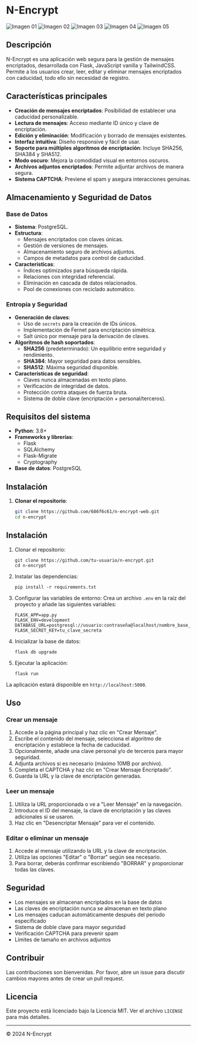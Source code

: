 # N-Encrypt

![Imagen 01](img/img01.png)
![Imagen 02](img/img02.png)
![Imagen 03](img/img03.png)
![Imagen 04](img/img04.png)
![Imagen 05](img/img05.png)



## Descripción
N-Encrypt es una aplicación web segura para la gestión de mensajes encriptados, desarrollada con Flask, JavaScript vanilla y TailwindCSS. Permite a los usuarios crear, leer, editar y eliminar mensajes encriptados con caducidad, todo ello sin necesidad de registro.

## Características principales
- **Creación de mensajes encriptados**: Posibilidad de establecer una caducidad personalizable.
- **Lectura de mensajes**: Acceso mediante ID único y clave de encriptación.
- **Edición y eliminación**: Modificación y borrado de mensajes existentes.
- **Interfaz intuitiva**: Diseño responsive y fácil de usar.
- **Soporte para múltiples algoritmos de encriptación**: Incluye SHA256, SHA384 y SHA512.
- **Modo oscuro**: Mejora la comodidad visual en entornos oscuros.
- **Archivos adjuntos encriptados**: Permite adjuntar archivos de manera segura.
- **Sistema CAPTCHA**: Previene el spam y asegura interacciones genuinas.

## Almacenamiento y Seguridad de Datos

### Base de Datos
- **Sistema**: PostgreSQL.
- **Estructura**:
  - Mensajes encriptados con claves únicas.
  - Gestión de versiones de mensajes.
  - Almacenamiento seguro de archivos adjuntos.
  - Campos de metadatos para control de caducidad.
- **Características**:
  - Índices optimizados para búsqueda rápida.
  - Relaciones con integridad referencial.
  - Eliminación en cascada de datos relacionados.
  - Pool de conexiones con reciclado automático.

### Entropía y Seguridad
- **Generación de claves**:
  - Uso de `secrets` para la creación de IDs únicos.
  - Implementación de Fernet para encriptación simétrica.
  - Salt único por mensaje para la derivación de claves.
- **Algoritmos de hash soportados**:
  - **SHA256** (predeterminado): Un equilibrio entre seguridad y rendimiento.
  - **SHA384**: Mayor seguridad para datos sensibles.
  - **SHA512**: Máxima seguridad disponible.
- **Características de seguridad**:
  - Claves nunca almacenadas en texto plano.
  - Verificación de integridad de datos.
  - Protección contra ataques de fuerza bruta.
  - Sistema de doble clave (encriptación + personal/terceros).

## Requisitos del sistema
- **Python**: 3.8+
- **Frameworks y librerías**:
  - Flask
  - SQLAlchemy
  - Flask-Migrate
  - Cryptography
- **Base de datos**: PostgreSQL

## Instalación

1. **Clonar el repositorio**:
   ```bash
   git clone https://github.com/686f6c61/n-encrypt-web.git
   cd n-encrypt


## Instalación

1. Clonar el repositorio:
   ```
   git clone https://github.com/tu-usuario/n-encrypt.git
   cd n-encrypt
   ```

2. Instalar las dependencias:
   ```
   pip install -r requirements.txt
   ```

3. Configurar las variables de entorno:
   Crea un archivo `.env` en la raíz del proyecto y añade las siguientes variables:
   ```
   FLASK_APP=app.py
   FLASK_ENV=development
   DATABASE_URL=postgresql://usuario:contraseña@localhost/nombre_base_de_datos
   FLASK_SECRET_KEY=tu_clave_secreta
   ```

4. Inicializar la base de datos:
   ```
   flask db upgrade
   ```

5. Ejecutar la aplicación:
   ```
   flask run
   ```

La aplicación estará disponible en `http://localhost:5000`.

## Uso

### Crear un mensaje
1. Accede a la página principal y haz clic en "Crear Mensaje".
2. Escribe el contenido del mensaje, selecciona el algoritmo de encriptación y establece la fecha de caducidad.
3. Opcionalmente, añade una clave personal y/o de terceros para mayor seguridad.
4. Adjunta archivos si es necesario (máximo 10MB por archivo).
5. Completa el CAPTCHA y haz clic en "Crear Mensaje Encriptado".
6. Guarda la URL y la clave de encriptación generadas.

### Leer un mensaje
1. Utiliza la URL proporcionada o ve a "Leer Mensaje" en la navegación.
2. Introduce el ID del mensaje, la clave de encriptación y las claves adicionales si se usaron.
3. Haz clic en "Desencriptar Mensaje" para ver el contenido.

### Editar o eliminar un mensaje
1. Accede al mensaje utilizando la URL y la clave de encriptación.
2. Utiliza las opciones "Editar" o "Borrar" según sea necesario.
3. Para borrar, deberás confirmar escribiendo "BORRAR" y proporcionar todas las claves.

## Seguridad
- Los mensajes se almacenan encriptados en la base de datos
- Las claves de encriptación nunca se almacenan en texto plano
- Los mensajes caducan automáticamente después del período especificado
- Sistema de doble clave para mayor seguridad
- Verificación CAPTCHA para prevenir spam
- Límites de tamaño en archivos adjuntos

## Contribuir
Las contribuciones son bienvenidas. Por favor, abre un issue para discutir cambios mayores antes de crear un pull request.

## Licencia
Este proyecto está licenciado bajo la Licencia MIT. Ver el archivo `LICENSE` para más detalles.

---

© 2024 N-Encrypt
